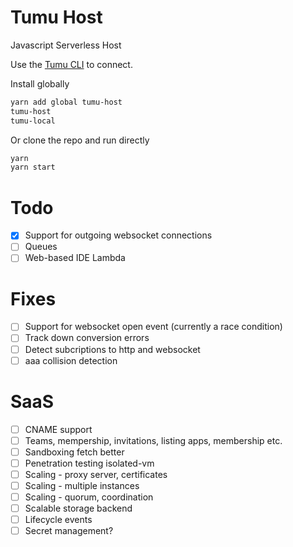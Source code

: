 # Tumu Host
Javascript Serverless Host

Use the [Tumu CLI](https://github.com/tcoats/tumu) to connect.

Install globally

```bash
yarn add global tumu-host
tumu-host
tumu-local
```

Or clone the repo and run directly

```bash
yarn
yarn start
```

# Todo
- [x] Support for outgoing websocket connections
- [ ] Queues
- [ ] Web-based IDE Lambda

# Fixes
- [ ] Support for websocket open event (currently a race condition)
- [ ] Track down conversion errors
- [ ] Detect subcriptions to http and websocket
- [ ] aaa collision detection

# SaaS
- [ ] CNAME support
- [ ] Teams, mempership, invitations, listing apps, membership etc.
- [ ] Sandboxing fetch better
- [ ] Penetration testing isolated-vm
- [ ] Scaling - proxy server, certificates
- [ ] Scaling - multiple instances
- [ ] Scaling - quorum, coordination
- [ ] Scalable storage backend
- [ ] Lifecycle events
- [ ] Secret management?
